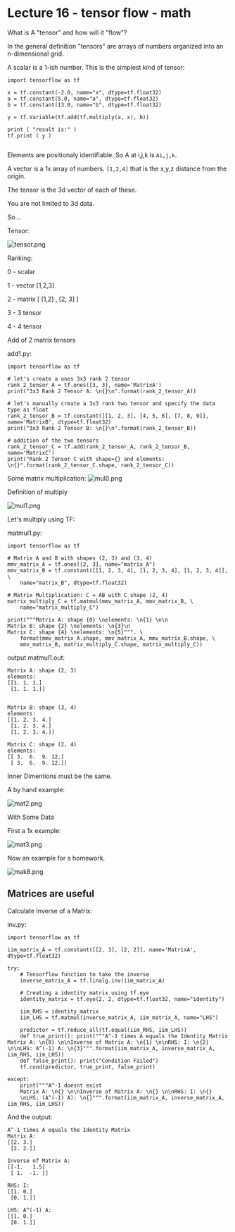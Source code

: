 

<style>
.pagebreak { page-break-before: always; }
.half { height: 200px; }
</style>

# Lecture 16 - tensor flow - math 

What is A "tensor" and how will it "flow"?

In the general definition "tensors" are arrays of numbers organized into an n-dimensional grid.

A scalar is a 1-ish number.  This is the simplest kind of tensor:


```
import tensorflow as tf

x = tf.constant(-2.0, name="x", dtype=tf.float32)
a = tf.constant(5.0, name="a", dtype=tf.float32)
b = tf.constant(13.0, name="b", dtype=tf.float32)

y = tf.Variable(tf.add(tf.multiply(a, x), b))

print ( "result is:" )
tf.print ( y )


```

Elements are positionaly identifiable.  So A at i,j,k is `Ai,j,k`.

A vector is a 1x array of numbers.  `[1,2,4]`  that is the x,y,z distance from the origin.

The tensor is the 3d vector of each of these.

You are not limited to 3d data.


So...

Tensor:

![tensor.png](tensor.png)


Ranking:

0 - scalar

1 - vector [1,2,3]

2 - matrix [ [1,2] , [2, 3] ]

3 - 3 tensor

4 - 4 tensor

Add of 2 matrix tensors

add1.py:

```
import tensorflow as tf

# let's create a ones 3x3 rank 2 tensor
rank_2_tensor_A = tf.ones([3, 3], name='MatrixA')
print("3x3 Rank 2 Tensor A: \n{}\n".format(rank_2_tensor_A))

# let's manually create a 3x3 rank two tensor and specify the data type as float
rank_2_tensor_B = tf.constant([[1, 2, 3], [4, 5, 6], [7, 8, 9]], name='MatrixB', dtype=tf.float32)
print("3x3 Rank 2 Tensor B: \n{}\n".format(rank_2_tensor_B))

# addition of the two tensors
rank_2_tensor_C = tf.add(rank_2_tensor_A, rank_2_tensor_B, name='MatrixC')
print("Rank 2 Tensor C with shape={} and elements: \n{}".format(rank_2_tensor_C.shape, rank_2_tensor_C))

```


Some matrix multiplication: ![mul0.png](mul0.png)

Definition of multiply

![mul1.png](mul1.png)


Let's multiply using TF:

matmul1.py:
```
import tensorflow as tf

# Matrix A and B with shapes (2, 3) and (3, 4)
mmv_matrix_A = tf.ones([2, 3], name="matrix_A")
mmv_matrix_B = tf.constant([[1, 2, 3, 4], [1, 2, 3, 4], [1, 2, 3, 4]], \
    name="matrix_B", dtype=tf.float32)

# Matrix Multiplication: C = AB with C shape (2, 4)
matrix_multiply_C = tf.matmul(mmv_matrix_A, mmv_matrix_B, \
    name="matrix_multiply_C")

print("""Matrix A: shape {0} \nelements: \n{1} \n\n
Matrix B: shape {2} \nelements: \n{3}\n
Matrix C: shape {4} \nelements: \n{5}""". \
    format(mmv_matrix_A.shape, mmv_matrix_A, mmv_matrix_B.shape, \
    mmv_matrix_B, matrix_multiply_C.shape, matrix_multiply_C))

```

output matmul1.out:

```
Matrix A: shape (2, 3) 
elements: 
[[1. 1. 1.]
 [1. 1. 1.]] 


Matrix B: shape (3, 4) 
elements: 
[[1. 2. 3. 4.]
 [1. 2. 3. 4.]
 [1. 2. 3. 4.]]

Matrix C: shape (2, 4) 
elements: 
[[ 3.  6.  9. 12.]
 [ 3.  6.  9. 12.]]

```

Inner Dimentions must be the same.

A by hand example:

![mat2.png](mat2.png)

With Some Data

First a 1x example:

![mat3.png](mat3.png)

Now an example for a homework.

![mak8.png](mat8.png)

## Matrices are useful


Calculate Inverse of a Matrix:

inv.py:

```
import tensorflow as tf

iim_matrix_A = tf.constant([[2, 3], [2, 2]], name='MatrixA', dtype=tf.float32)

try:
    # Tensorflow function to take the inverse
    inverse_matrix_A = tf.linalg.inv(iim_matrix_A)

    # Creating a identity matrix using tf.eye
    identity_matrix = tf.eye(2, 2, dtype=tf.float32, name="identity")

    iim_RHS = identity_matrix
    iim_LHS = tf.matmul(inverse_matrix_A, iim_matrix_A, name="LHS")

    predictor = tf.reduce_all(tf.equal(iim_RHS, iim_LHS))
    def true_print(): print("""A^-1 times A equals the Identity Matrix
Matrix A: \n{0} \n\nInverse of Matrix A: \n{1} \n\nRHS: I: \n{2} \n\nLHS: A^(-1) A: \n{3}""".format(iim_matrix_A, inverse_matrix_A, iim_RHS, iim_LHS))
    def false_print(): print("Condition Failed")
    tf.cond(predictor, true_print, false_print)

except:
    print("""A^-1 doesnt exist
    Matrix A: \n{} \n\nInverse of Matrix A: \n{} \n\nRHS: I: \n{}
    \nLHS: (A^(-1) A): \n{}""".format(iim_matrix_A, inverse_matrix_A, iim_RHS, iim_LHS))

```

And the output:

```
A^-1 times A equals the Identity Matrix
Matrix A: 
[[2. 3.]
 [2. 2.]] 

Inverse of Matrix A: 
[[-1.   1.5]
 [ 1.  -1. ]] 

RHS: I: 
[[1. 0.]
 [0. 1.]] 

LHS: A^(-1) A: 
[[1. 0.]
 [0. 1.]]

```


